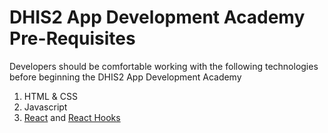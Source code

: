 # DHIS2 App Development Academy Pre-Requisites

Developers should be comfortable working with the following technologies before beginning the DHIS2 App Development Academy

1. HTML & CSS
2. Javascript
3. [React](https://reactjs.org/tutorial/tutorial.html) and [React Hooks](https://reactjs.org/docs/hooks-intro.html)